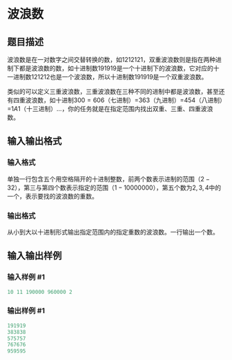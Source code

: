 # 波浪数

## 题目描述

波浪数是在一对数字之间交替转换的数，如$1212121$，双重波浪数则是指在两种进制下都是波浪数的数，如十进制数$191919$是一个十进制下的波浪数，它对应的十一进制数$121212$也是一个波浪数，所以十进制数$191919$是一个双重波浪数。

类似的可以定义三重波浪数，三重波浪数在三种不同的进制中都是波浪数，甚至还有四重波浪数，如十进制$300=606$（七进制）=$363$（九进制）=$454$（八进制）=$1A1$（十三进制）…，你的任务就是在指定范围内找出双重、三重、四重波浪数。

## 输入输出格式

### 输入格式

单独一行包含五个用空格隔开的十进制整数，前两个数表示进制的范围（$2-32$），第三与第四个数表示指定的范围（$1-10000000$），第五个数为$2,3,4$中的一个，表示要找的波浪数的重数。

### 输出格式

从小到大以十进制形式输出指定范围内的指定重数的波浪数。一行输出一个数。

## 输入输出样例

### 输入样例 #1

```cpp
10 11 190000 960000 2
```


### 输出样例 #1

```cpp
191919
383838
575757
767676
959595
```


